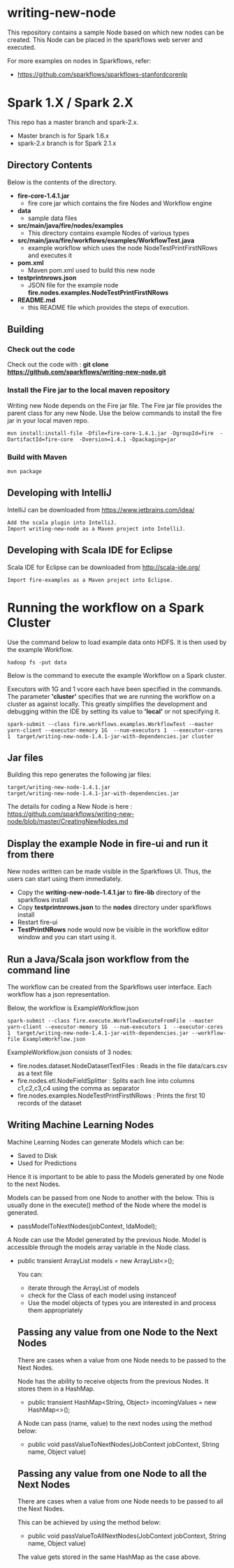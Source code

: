 # writing-new-node

This repository contains a sample Node based on which new nodes can be created. This Node can be placed in the sparkflows web server and executed.

For more examples on nodes in Sparkflows, refer:

- https://github.com/sparkflows/sparkflows-stanfordcorenlp

# Spark 1.X / Spark 2.X

This repo has a master branch and spark-2.x.

- Master branch is for Spark 1.6.x
- spark-2.x branch is for Spark 2.1.x


## Directory Contents

Below is the contents of the directory.

* **fire-core-1.4.1.jar**
    * fire core jar which contains the fire Nodes and Workflow engine
* **data**
    * sample data files
* **src/main/java/fire/nodes/examples**
    * This directory contains example Nodes of various types
* **src/main/java/fire/workflows/examples/WorkflowTest.java**
    * example workflow which uses the node NodeTestPrintFirstNRows and executes it
* **pom.xml**
    * Maven pom.xml used to build this new node
* **testprintnrows.json**
    * JSON file for the example node **fire.nodes.examples.NodeTestPrintFirstNRows**
* **README.md**
    * this README file which provides the steps of execution.

## Building

### Check out the code

Check out the code with : **git clone https://github.com/sparkflows/writing-new-node.git**

### Install the Fire jar to the local maven repository

Writing new Node depends on the Fire jar file. The Fire jar file provides the parent class for any new Node. Use the below commands to install the fire jar in your local maven repo.

    mvn install:install-file -Dfile=fire-core-1.4.1.jar -DgroupId=fire  -DartifactId=fire-core  -Dversion=1.4.1 -Dpackaging=jar
    
### Build with Maven

    mvn package
    
## Developing with IntelliJ

IntelliJ can be downloaded from https://www.jetbrains.com/idea/

    Add the scala plugin into IntelliJ.
    Import writing-new-node as a Maven project into IntelliJ.

## Developing with Scala IDE for Eclipse

Scala IDE for Eclipse can be downloaded from http://scala-ide.org/

    Import fire-examples as a Maven project into Eclipse.

# Running the workflow on a Spark Cluster

Use the command below to load example data onto HDFS. It is then used by the example Workflow.

	hadoop fs -put data

Below is the command to execute the example Workflow on a Spark cluster. 

Executors with 1G and 1 vcore each have been specified in the commands. The parameter **'cluster'** specifies that we are running the workflow on a cluster as against locally. This greatly simplifies the development and debugging within the IDE by setting its value to **'local'** or not specifying it.

	spark-submit --class fire.workflows.examples.WorkflowTest --master yarn-client --executor-memory 1G  --num-executors 1  --executor-cores 1  target/writing-new-node-1.4.1-jar-with-dependencies.jar cluster


## Jar files

Building this repo generates the following jar files:

	target/writing-new-node-1.4.1.jar
	target/writing-new-node-1.4.1-jar-with-dependencies.jar

The details for coding a New Node is here : https://github.com/sparkflows/writing-new-node/blob/master/CreatingNewNodes.md


## Display the example Node in fire-ui and run it from there

New nodes written can be made visible in the Sparkflows UI. Thus, the users can start using them immediately.

* Copy the **writing-new-node-1.4.1.jar** to **fire-lib** directory of the sparkflows install
* Copy **testprintnrows.json** to the **nodes** directory under sparkflows install
* Restart fire-ui
* **TestPrintNRows** node would now be visible in the workflow editor window and you can start using it.


## Run a Java/Scala json workflow from the command line

The workflow can be created from the Sparkflows user interface. Each workflow has a json representation.

Below, the workflow is ExampleWorkflow.json

	spark-submit --class fire.execute.WorkflowExecuteFromFile --master yarn-client --executor-memory 1G  --num-executors 1  --executor-cores 1  target/writing-new-node-1.4.1-jar-with-dependencies.jar --workflow-file ExampleWorkflow.json

ExampleWorkflow.json consists of 3 nodes:

* fire.nodes.dataset.NodeDatasetTextFiles : Reads in the file data/cars.csv as a text file
* fire.nodes.etl.NodeFieldSplitter : Splits each line into columns c1,c2,c3,c4 using the comma as separator
* fire.nodes.examples.NodeTestPrintFirstNRows : Prints the first 10 records of the dataset

## Writing Machine Learning Nodes

Machine Learning Nodes can generate Models which can be:

* Saved to Disk
* Used for Predictions

Hence it is important to be able to pass the Models generated by one Node to the next Nodes.

Models can be passed from one Node to another with the below. This is usually done in the execute() method of the Node where the model is generated.

* passModelToNextNodes(jobContext, ldaModel);

A Node can use the Model generated by the previous Node. Model is accessible through the models array variable in the Node class.

* public transient ArrayList<Object> models = new ArrayList<>();

You can:

* iterate through the ArrayList of models
* check for the Class of each model using instanceof
* Use the model objects of types you are interested in and process them appropriately

## Passing any value from one Node to the Next Nodes

There are cases when a value from one Node needs to be passed to the Next Nodes.

Node has the ability to receive objects from the previous Nodes. It stores them in a HashMap.

* public transient HashMap<String, Object> incomingValues = new HashMap<>();

A Node can pass (name, value) to the next nodes using the method below:

* public void passValueToNextNodes(JobContext jobContext, String name, Object value)


## Passing any value from one Node to all the Next Nodes

There are cases when a value from one Node needs to be passed to all the Next Nodes.

This can be achieved by using the method below:

* public void passValueToAllNextNodes(JobContext jobContext, String name, Object value)

The value gets stored in the same HashMap as the case above.






	


